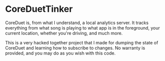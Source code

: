 #  CoreDuetTinker
CoreDuet is, from what I understand, a local analytics server. It tracks everything from what song is playing to what app is in the foreground, your current location, whether you're driving, and much more.

This is a very hacked together project that I made for dumping the state of CoreDuet and learning how to subscribe to changes. No warranty is provided, and you may do as you wish with this code.

